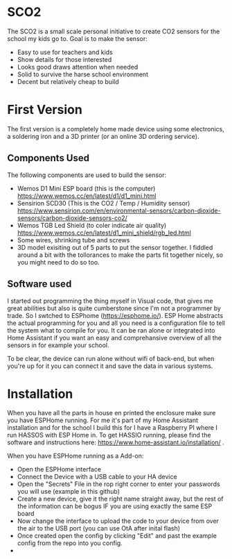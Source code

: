 # SCO2
The SCO2 is a small scale personal initiative to create CO2 sensors for the school my kids go to. Goal is to make the sensor:
 - Easy to use for teachers and kids
 - Show details for those interested
 - Looks good draws attention when needed
 - Solid to survive the harse school environment
 - Decent but relatively cheap to build
 
# First Version
The first version is a completely home made device using some electronics, a soldering iron and a 3D printer (or an online 3D ordering service). 

## Components Used
The following components are used to build the sensor:
 - Wemos D1 Mini ESP board (this is the computer) https://www.wemos.cc/en/latest/d1/d1_mini.html
 - Sensirion SCD30 (This is the CO2 / Temp / Humidity sensor) https://www.sensirion.com/en/environmental-sensors/carbon-dioxide-sensors/carbon-dioxide-sensors-co2/
 - Wemos TGB Led Shield (to coler indicate air quality) https://www.wemos.cc/en/latest/d1_mini_shield/rgb_led.html
 - Some wires, shrinking tube and screws
 - 3D model exisiting out of 5 parts to put the sensor together. I fiddled around a bit with the tollorances to make the parts fit together nicely, so you might need to do so too. 

## Software used
I started out programming the thing myself in Visual code, that gives me great abilities but also is quite cumberstone since I'm not a programmer by trade. So I swtched to ESPhome (https://esphome.io/). ESP Home abstracts the actual programming for you and all you need is a configuration file to tell the system what to compile for you. It can be ran alone or integrated into Home Assistant if you want an easy and comprehansive overview of all the sensors in for example your school. 

To be clear, the device can run alone without wifi of back-end, but when you're up for it you can connect it and save the data in various systems. 

# Installation
When you have all the parts in house en printed the enclosure make sure you have ESPHome running. For me it's part of my Home Assistant installation and for the school I build this for I have a Raspberry PI where I run HASSOS with ESP Home in. To get HASSIO running, please find the software and instructions here: https://www.home-assistant.io/installation/ . 

When you have ESPHome running as a Add-on:
 - Open the ESPHome interface
 - Connect the Device with a USB cable to your HA device
 - Open the "Secrets" File in the rop right corner to enter your passwords you will use (example in this github)
 - Create a new device, give it the right name straight away, but the rest of the information can be bogus IF you are using exactly the same ESP board
 - Now change the interface to upload the code to your device from over the air to the USB port (you can use OtA after inital flash)
 - Once created open the config by clicking "Edit" and past the example config from the repo into you config.
 - 
